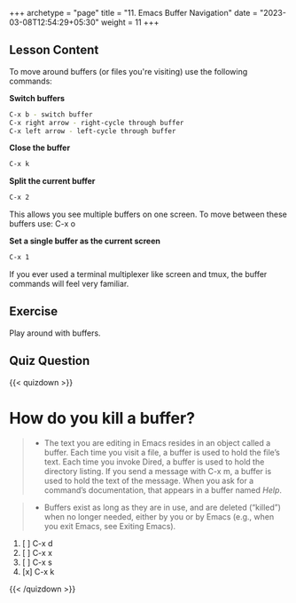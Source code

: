+++
archetype = "page"
title = "11. Emacs Buffer Navigation"
date = "2023-03-08T12:54:29+05:30"
weight = 11
+++

## Lesson Content

To move around buffers (or files you're visiting) use the following commands:

**Switch buffers**

```bash
C-x b - switch buffer
C-x right arrow - right-cycle through buffer
C-x left arrow - left-cycle through buffer
```

**Close the buffer**

```bash
C-x k
```

**Split the current buffer**

```bash
C-x 2
```

This allows you see multiple buffers on one screen. To move between these buffers use: C-x o

**Set a single buffer as the current screen**

```bash
C-x 1
```

If you ever used a terminal multiplexer like screen and tmux, the buffer commands will feel very familiar.

## Exercise

Play around with buffers.

## Quiz Question

{{< quizdown >}}

# How do you kill a buffer?

> - The text you are editing in Emacs resides in an object called a buffer. Each time you visit a file, a buffer is used to hold the file’s text. Each time you invoke Dired, a buffer is used to hold the directory listing. If you send a message with C-x m, a buffer is used to hold the text of the message. When you ask for a command’s documentation, that appears in a buffer named *Help*.

> - Buffers exist as long as they are in use, and are deleted (“killed”) when no longer needed, either by you or by Emacs (e.g., when you exit Emacs, see Exiting Emacs). 

1. [ ] C-x d
2. [ ] C-x x
3. [ ] C-x s
4. [x] C-x k

{{< /quizdown >}}
